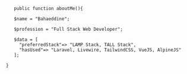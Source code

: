

        public function aboutMe(){  
        
        $name = "Bahaeddine";
        
        $profession = "Full Stack Web Developer";

        $data = [
          "preferredStack"=> "LAMP Stack, TALL Stack",
          "hasUsed"=> "Laravel, Livewire, TailwindCSS, VueJS, AlpineJS"
        ];

     }
